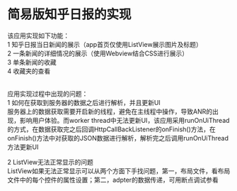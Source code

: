 # 简易版知乎日报的实现

该应用实现如下功能：</br>
1 知乎日报当日新闻的展示（app首页仅使用ListView展示图片及标题）</br>
2 一条新闻的详细情况的展示（使用Webview结合CSS进行展示）</br>
3 单条新闻的收藏</br>
4 收藏夹的查看</br></br>

应用实现过程中出现的问题：</br>
1 如何在获取到服务器的数据之后进行解析，并且更新UI</br>
服务器上的数据获取需要开启新的线程，避免在主线程中操作，导致ANR的出现，影响用户体验。而worker thread中无法更新UI，该应用采用runOnUiThread的方式，在数据获取完之后回调HttpCallBackListener的onFinish()方法，在onFinish()方法中对获取的JSON数据进行解析，解析完之后调用runOnUiThread方法更新UI</br>

2 ListView无法正常显示的问题</br>
ListView如果无法正常显示可以从两个方面下手找问题，第一，布局文件，看布局文件中的每个控件的属性设置；第二，adpter的数据传递，可用断点调试参看</br>
